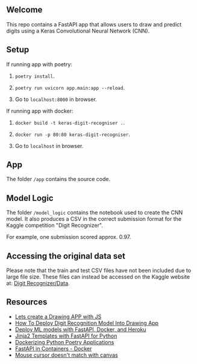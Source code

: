 ## Welcome

This repo contains a FastAPI app that allows users to draw and predict digits using a Keras Convolutional Neural Network (CNN).

## Setup

If running app with poetry:

1) `poetry install`.

2) `poetry run uvicorn app.main:app --reload`.

3) Go to `localhost:8000` in browser.

If running app with docker:

1) `docker build -t keras-digit-recogniser .`.

2) `docker run -p 80:80 keras-digit-recogniser`.

3) Go to `localhost` in browser.

## App

The folder `/app` contains the source code.

## Model Logic

The folder `/model_logic` contains the notebook used to create the CNN model. It also produces a CSV in the correct submission format for the Kaggle competition "Digit Recognizer".

For example, one submission scored approx. 0.97.

## Accessing the original data set

Please note that the train and test CSV files have not been included due to large file size. These files can instead be accessed on the Kaggle website at: [Digit Recognizer/Data](https://www.kaggle.com/competitions/digit-recognizer/data).

## Resources

- [Lets create a Drawing APP with JS](https://dev.to/0shuvo0/lets-create-a-drawing-app-with-js-4ej3)
- [How To Deploy Digit Recognition Model Into Drawing App](https://medium.com/analytics-vidhya/how-to-deploy-digit-recognition-model-into-drawing-app-6e59f82a199c)
- [Deploy ML models with FastAPI, Docker, and Heroku](https://www.youtube.com/watch?v=h5wLuVDr0oc&list=WL&index=3)
- [Jinja2 Templates with FastAPI for Python](https://www.youtube.com/watch?v=IxXtDOI9RUo)
- [Dockerizing Python Poetry Applications](https://medium.com/@harpalsahota/dockerizing-python-poetry-applications-1aa3acb76287)
- [FastAPI in Containers - Docker](https://fastapi.tiangolo.com/deployment/docker/)
- [Mouse cursor doesn't match with canvas](https://stackoverflow.com/questions/30082590/mouse-cursor-doesnt-match-with-canvas)